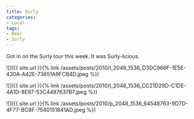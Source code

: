 ```yaml
---
title: Surly
categories:
- Local
tags:
- Beer
- Surly
---
```


Got in on the Surly tour this week. It was Surly-licious.



  
   ![]({{ site.url }}{% link /assets/posts/2010/l_2048_1536_D3DC966F-1E5E-430A-A42E-73651A9FCB4D.jpeg %})
  

  
   ![]({{ site.url }}{% link /assets/posts/2010/l_2048_1536_CC21D29D-C1DE-4A1D-8E97-53C4487637B7.jpeg %})
  

  
   ![]({{ site.url }}{% link /assets/posts/2010/p_2048_1536_64548763-9D7D-4F77-BC8F-7540151841AD.jpeg %})
  


